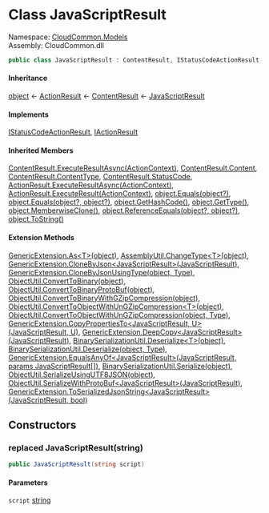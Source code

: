 #  Class JavaScriptResult

Namespace: [CloudCommon.Models](CloudCommon.Models.md)  
Assembly: CloudCommon.dll  

```csharp
public class JavaScriptResult : ContentResult, IStatusCodeActionResult, IActionResult
```

#### Inheritance

[object](https://learn.microsoft.com/dotnet/api/system.object) ← 
[ActionResult](https://learn.microsoft.com/dotnet/api/microsoft.aspnetcore.mvc.actionresult) ← 
[ContentResult](https://learn.microsoft.com/dotnet/api/microsoft.aspnetcore.mvc.contentresult) ← 
[JavaScriptResult](CloudCommon.Models.JavaScriptResult.md)

#### Implements

[IStatusCodeActionResult](https://learn.microsoft.com/dotnet/api/microsoft.aspnetcore.mvc.infrastructure.istatuscodeactionresult), 
[IActionResult](https://learn.microsoft.com/dotnet/api/microsoft.aspnetcore.mvc.iactionresult)

#### Inherited Members

[ContentResult.ExecuteResultAsync\(ActionContext\)](https://learn.microsoft.com/dotnet/api/microsoft.aspnetcore.mvc.contentresult.executeresultasync), 
[ContentResult.Content](https://learn.microsoft.com/dotnet/api/microsoft.aspnetcore.mvc.contentresult.content), 
[ContentResult.ContentType](https://learn.microsoft.com/dotnet/api/microsoft.aspnetcore.mvc.contentresult.contenttype), 
[ContentResult.StatusCode](https://learn.microsoft.com/dotnet/api/microsoft.aspnetcore.mvc.contentresult.statuscode), 
[ActionResult.ExecuteResultAsync\(ActionContext\)](https://learn.microsoft.com/dotnet/api/microsoft.aspnetcore.mvc.actionresult.executeresultasync), 
[ActionResult.ExecuteResult\(ActionContext\)](https://learn.microsoft.com/dotnet/api/microsoft.aspnetcore.mvc.actionresult.executeresult), 
[object.Equals\(object?\)](https://learn.microsoft.com/dotnet/api/system.object.equals\#system\-object\-equals\(system\-object\)), 
[object.Equals\(object?, object?\)](https://learn.microsoft.com/dotnet/api/system.object.equals\#system\-object\-equals\(system\-object\-system\-object\)), 
[object.GetHashCode\(\)](https://learn.microsoft.com/dotnet/api/system.object.gethashcode), 
[object.GetType\(\)](https://learn.microsoft.com/dotnet/api/system.object.gettype), 
[object.MemberwiseClone\(\)](https://learn.microsoft.com/dotnet/api/system.object.memberwiseclone), 
[object.ReferenceEquals\(object?, object?\)](https://learn.microsoft.com/dotnet/api/system.object.referenceequals), 
[object.ToString\(\)](https://learn.microsoft.com/dotnet/api/system.object.tostring)

#### Extension Methods

[GenericExtension.As<T\>\(object\)](CloudCommon.Extensions.GenericExtension.md\#CloudCommon\_Extensions\_GenericExtension\_As\_\_1\_System\_Object\_), 
[AssemblyUtil.ChangeType<T\>\(object\)](CloudCommon.Utils.AssemblyUtil.md\#CloudCommon\_Utils\_AssemblyUtil\_ChangeType\_\_1\_System\_Object\_), 
[GenericExtension.CloneByJson<JavaScriptResult\>\(JavaScriptResult\)](CloudCommon.Extensions.GenericExtension.md\#CloudCommon\_Extensions\_GenericExtension\_CloneByJson\_\_1\_\_\_0\_), 
[GenericExtension.CloneByJsonUsingType\(object, Type\)](CloudCommon.Extensions.GenericExtension.md\#CloudCommon\_Extensions\_GenericExtension\_CloneByJsonUsingType\_System\_Object\_System\_Type\_), 
[ObjectUtil.ConvertToBinary\(object\)](CloudCommon.Utils.ObjectUtil.md\#CloudCommon\_Utils\_ObjectUtil\_ConvertToBinary\_System\_Object\_), 
[ObjectUtil.ConvertToBinaryProtoBuf\(object\)](CloudCommon.Utils.ObjectUtil.md\#CloudCommon\_Utils\_ObjectUtil\_ConvertToBinaryProtoBuf\_System\_Object\_), 
[ObjectUtil.ConvertToBinaryWithGZipCompression\(object\)](CloudCommon.Utils.ObjectUtil.md\#CloudCommon\_Utils\_ObjectUtil\_ConvertToBinaryWithGZipCompression\_System\_Object\_), 
[ObjectUtil.ConvertToObjectWithUnGZipCompression<T\>\(object\)](CloudCommon.Utils.ObjectUtil.md\#CloudCommon\_Utils\_ObjectUtil\_ConvertToObjectWithUnGZipCompression\_\_1\_System\_Object\_), 
[ObjectUtil.ConvertToObjectWithUnGZipCompression\(object, Type\)](CloudCommon.Utils.ObjectUtil.md\#CloudCommon\_Utils\_ObjectUtil\_ConvertToObjectWithUnGZipCompression\_System\_Object\_System\_Type\_), 
[GenericExtension.CopyPropertiesTo<JavaScriptResult, U\>\(JavaScriptResult, U\)](CloudCommon.Extensions.GenericExtension.md\#CloudCommon\_Extensions\_GenericExtension\_CopyPropertiesTo\_\_2\_\_\_0\_\_\_1\_), 
[GenericExtension.DeepCopy<JavaScriptResult\>\(JavaScriptResult\)](CloudCommon.Extensions.GenericExtension.md\#CloudCommon\_Extensions\_GenericExtension\_DeepCopy\_\_1\_\_\_0\_), 
[BinarySerializationUtil.Deserialize<T\>\(object\)](CloudCommon.Utils.BinarySerializationUtil.md\#CloudCommon\_Utils\_BinarySerializationUtil\_Deserialize\_\_1\_System\_Object\_), 
[BinarySerializationUtil.Deserialize\(object, Type\)](CloudCommon.Utils.BinarySerializationUtil.md\#CloudCommon\_Utils\_BinarySerializationUtil\_Deserialize\_System\_Object\_System\_Type\_), 
[GenericExtension.EqualsAnyOf<JavaScriptResult\>\(JavaScriptResult, params JavaScriptResult\[\]\)](CloudCommon.Extensions.GenericExtension.md\#CloudCommon\_Extensions\_GenericExtension\_EqualsAnyOf\_\_1\_\_\_0\_\_\_0\_\_\_), 
[BinarySerializationUtil.Serialize\(object\)](CloudCommon.Utils.BinarySerializationUtil.md\#CloudCommon\_Utils\_BinarySerializationUtil\_Serialize\_System\_Object\_), 
[ObjectUtil.SerializeUsingUTF8JSON\(object\)](CloudCommon.Utils.ObjectUtil.md\#CloudCommon\_Utils\_ObjectUtil\_SerializeUsingUTF8JSON\_System\_Object\_), 
[ObjectUtil.SerializeWithProtoBuf<JavaScriptResult\>\(JavaScriptResult\)](CloudCommon.Utils.ObjectUtil.md\#CloudCommon\_Utils\_ObjectUtil\_SerializeWithProtoBuf\_\_1\_\_\_0\_), 
[GenericExtension.ToSerializedJsonString<JavaScriptResult\>\(JavaScriptResult, bool\)](CloudCommon.Extensions.GenericExtension.md\#CloudCommon\_Extensions\_GenericExtension\_ToSerializedJsonString\_\_1\_\_\_0\_System\_Boolean\_)

## Constructors

### replaced JavaScriptResult\(string\)

```csharp
public JavaScriptResult(string script)
```

#### Parameters

`script` [string](https://learn.microsoft.com/dotnet/api/system.string)

